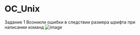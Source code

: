 # OC_Unix
Задание 1 
Возникли ошибки в следствии размера шрифта при написании команд
![image](https://user-images.githubusercontent.com/95569971/166474077-f254f43c-cd23-4347-9832-c9e291a3aa91.png)
